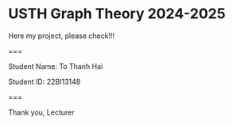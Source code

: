 # USTH Graph Theory 2024-2025

Here my project, please check!!!

===

Student Name: To Thanh Hai

Student ID: 22BI13148

===

Thank you, Lecturer
